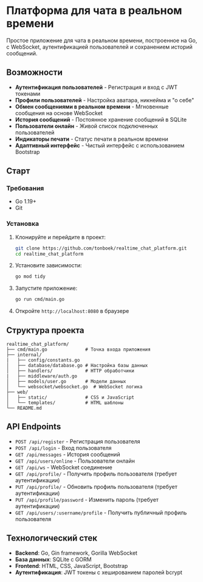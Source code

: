 # Платформа для чата в реальном времени

Простое приложение для чата в реальном времени, построенное на Go, с WebSocket, аутентификацией пользователей и сохранением историй сообщений.

## Возможности

- **Аутентификация пользователей** - Регистрация и вход с JWT токенами
- **Профили пользователей** - Настройка аватара, никнейма и "о себе"
- **Обмен сообщениями в реальном времени** - Мгновенные сообщения на основе WebSocket
- **История сообщений** - Постоянное хранение сообщений в SQLite
- **Пользователи онлайн** - Живой список подключенных пользователей
- **Индикаторы печати** - Статус печати в реальном времени
- **Адаптивный интерфейс** - Чистый интерфейс с использованием Bootstrap

## Старт

### Требования
- Go 1.19+
- Git

### Установка

1. Клонируйте и перейдите в проект:
   ```bash
   git clone https://github.com/tonboek/realtime_chat_platform.git
   cd realtime_chat_platform
   ```

2. Установите зависимости:
   ```bash
   go mod tidy
   ```

3. Запустите приложение:
   ```bash
   go run cmd/main.go
   ```

4. Откройте `http://localhost:8080` в браузере

## Структура проекта

```
realtime_chat_platform/
├── cmd/main.go              # Точка входа приложения
├── internal/
|   ├── config/constants.go
│   ├── database/database.go # Настройка базы данных
│   ├── handlers/            # HTTP обработчики
|   ├── middleware/auth.go
│   ├── models/user.go       # Модели данных
│   └── websocket/websocket.go  # WebSocket логика
├── web/
│   ├── static/              # CSS и JavaScript
│   └── templates/           # HTML шаблоны
└── README.md
```

## API Endpoints

- `POST /api/register` - Регистрация пользователя
- `POST /api/login` - Вход пользователя
- `GET /api/messages` - История сообщений
- `GET /api/users/online` - Пользователи онлайн
- `GET /api/ws` - WebSocket соединение
- `GET /api/profile/` - Получить профиль пользователя (требует аутентификации)
- `PUT /api/profile/` - Обновить профиль пользователя (требует аутентификации)
- `PUT /api/profile/password` - Изменить пароль (требует аутентификации)
- `GET /api/users/:username/profile` - Получить публичный профиль пользователя

## Технологический стек

- **Backend**: Go, Gin framework, Gorilla WebSocket
- **База данных**: SQLite с GORM
- **Frontend**: HTML, CSS, JavaScript, Bootstrap
- **Аутентификация**: JWT токены с хешированием паролей bcrypt